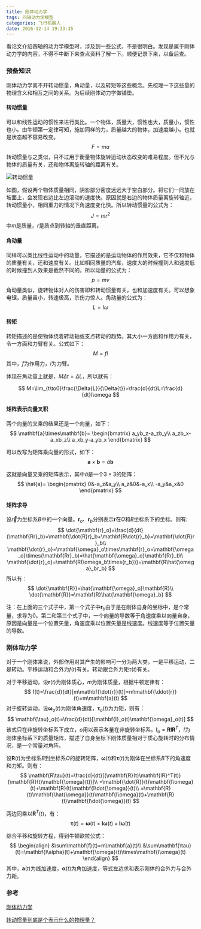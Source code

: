 ```yaml
---
title: 刚体动力学
tags: 四轴动力学模型
categories: 飞行机器人
date: 2016-12-14 19:33:35
---
```







看论文介绍四轴的动力学模型时，涉及到一些公式，不是很明白。发现是属于刚体动力学的内容，不得不中断下来查点资料了解一下。顺便记录下来，以备后查。



<!--more-->



### 预备知识



刚体动力学离不开转动惯量，角动量，以及转矩等这些概念。先梳理一下这些量的物理含义和相互之间的关系。为后续刚体动力学做铺垫。



#### 转动惯量



可以和线性运动的惯性来进行类比。一个物体，质量大，惯性也大，质量小，惯性也小。由牛顿第一定律可知，施加同样的力，质量越大的物体，加速度越小。也就是状态越不容易改变。
$$
F=ma
$$
转动惯量与之类似，只不过用于衡量物体旋转运动状态改变的难易程度。但不光与物体的质量有关，还和物体离旋转轴的距离有关。



 ![转动惯量](转动惯量.jpg)





如图，假设两个物体质量相同，阴影部分密度远远大于空白部分。将它们一同放在坡面上，会发现右边比左边滚动的速度快。原因就是右边的物体质量离旋转轴近，转动惯量小，相同重力的情况下角速度变化快。所以转动惯量的公式为：
$$
J=mr^2
$$
中$m$是质量，$r$是质点到转轴的垂直距离。





#### 角动量



同样可以类比线性运动中的动量，它描述的是运动物体的作用效果，它不仅和物体的质量有关，还和速度有关。比如相同质量的汽车，速度大的时候撞到人和速度低的时候撞到人效果是截然不同的。所以动量的公式为：
$$
p=mv
$$
角动量类似，旋转物体对人的伤害即和转动惯量有关，也和加速度有关。可以想象电锯，质量虽小，转速极高，杀伤力惊人。角动量的公式为：
$$
L=I\omega
$$


#### 转矩



转矩描述的是使物体绕着转动轴或支点转动的趋势。其大小一方面和作用力有关，令一方面和力臂有关。公式如下：
$$
M=fl
$$
其中，$f$为作用力，$l$为力臂。



体现在角动量上就是，$M\Delta{t}=\Delta{L}$，所以就有：


$$
M=\lim_{t\to0}\frac{\Delta{L}}{\Delta{t}}=\frac{d}{dt}L=\frac{d}{dt}I\omega
$$





#### 矩阵表示向量叉积



两个向量的叉乘的结果还是一个向量，如下：
$$
\mathbf{a}\times\mathbf{b}=
\begin{bmatrix}
a_yb_z-a_zb_y\\
a_zb_x-a_xb_z\\
a_xb_y-a_yb_x
\end{bmatrix}
$$


可以改写为矩阵乘向量的形式，如下：
$$
\mathbf{a}\times\mathbf{b}=\hat{a}\mathbf{b}
$$


这就是向量叉乘的矩阵表示，其中$\hat{a}$是一个$3\times3$的矩阵：
$$
\hat{a}=
\begin{pmatrix}
0&-a_z&a_y\\
a_z&0&-a_x\\
-a_y&a_x&0
\end{pmatrix}
$$


#### 矩阵求导



设$\vec{r}$为坐标系$B$中的一个向量。$\mathbf{r}_o$、$\mathbf{r}_b$分别表示$\mathbf{r}$在$O$和$B$坐标系下的坐标。则有:
$$
\dot{\mathbf{r}_o}=\frac{d}{dt}(\mathbf{Rr}_b)=\mathbf{\dot{R}r}_b+\mathbf{R\dot{r}_b}=\mathbf{\dot{R}r}_b\\
\mathbf{\dot{r}_o}=\mathbf{\omega}_o\times\mathbf{r}_o=\mathbf{\omega_o}\times(\mathbf{Rr}_b)=\hat{\mathbf{\omega}_o}\mathbf{Rr}_b\\
\mathbf{\dot{r}_o}=\mathbf{R(\omega_b\times{r_b})}=\mathbf{R\hat{\omega}_br_b}
$$
所以有：
$$
\dot{\mathbf{R}}=\hat{\mathbf{\omega}_o}\mathbf{R}\\
\dot{\mathbf{R}}=\mathbf{R}\hat{\mathbf{\omega}_b}
$$


注：在上面的三个式子中，第一个式子中$\mathbf{r}_b$由于是在刚体自身的坐标中，是个常量，求导为0。第二和第三个式子中，一个向量的导数等于角速度乘以向量自身，原因是向量是一个位置矢量，角速度乘以位置矢量是线速度。线速度等于位置矢量的导数。





### 刚体动力学



对于一个刚体来说，外部作用对其产生的影响可一分为两大类，一是平移运动，二是转动。平移运动和合外力$f(t)$有关。转动跟合外力矩$\tau(t)$有关。

对于平移运动，设$\mathbf{r}(t)$为刚体质心，$m$为刚体质量，根据牛顿定律有：
$$
f(t)=\frac{d}{dt}[m\mathbf{\dot{r}}(t)]=m\mathbf{\ddot{r}}(t)=m\mathbf{a}(t)
$$
对于旋转运动，设$\mathbf{\omega}_o(t)$为刚体角速度，$\mathbf{\tau}_o(t)$为力矩，则有：
$$
\mathbf{\tau}_o(t)=\frac{d}{dt}[\mathbf{I}_o(t)\mathbf{\omega}_o(t)]
$$
该式只在非旋转坐标系下成立，$o$用以表示各量在非旋转坐标系。$\mathbf{I}_o=\mathbf{RIR}^T$，$I$为刚体坐标系下的质量矩阵，描述了自身坐标下刚体质量相对于质心旋转时的分布情况，是一个常量对角阵。



设$\mathbf{R}(t)$为坐标系$B$到坐标系$O$的旋转矩阵，$\mathbf{\omega}(t)$和$\mathbf{\tau}(t)$为刚体在坐标系$B$下的角速度和力矩。则有：
$$
\mathbf{R\tau}(t)=\frac{d}{dt}[(\mathbf{R}(t)\mathbf{IR}^T(t))(\mathbf{R}(t)\mathbf{\omega}(t))]\\
=\mathbf{\dot{R}}(t)\mathbf{I\omega}(t)+\mathbf{R}(t)\mathbf{I\dot{\omega}}(t)\\
=\mathbf{R}(t)\mathbf{\hat{\omega}}(t)\mathbf{I\omega}(t)+\mathbf{R}(t)\mathbf{I\dot{\omega}}(t)
$$


两边同乘以$\mathbf{R}^T(t)$，有：
$$
\mathbf{\tau}(t)=\mathbf{\omega}(t)\times{\mathbf{I\omega}}(t)+\mathbf{I\dot{\omega}}(t)
$$


综合平移和旋转方程，得到牛顿欧拉公式：
$$
\begin{align}
&\sum\mathbf{f}(t)=m\mathbf{a}(t)\\
&\sum\mathbf{\tau}(t)=\mathbf{I\alpha}(t)+\mathbf{\omega}(t)\times\mathbf{I\omega}(t)
\end{align}
$$
其中，$\mathbf{a}(t)$为线加速度，$\mathbf{\alpha}(t)$为角加速度，等式左边求和表示刚体的合外力与合外力距。






### 参考



[刚体动力学](http://files.cnblogs.com/files/ArenAK/%E5%88%9A%E4%BD%93%E5%8A%A8%E5%8A%9B%E5%AD%A6.pdf)

[转动惯量到底是个表示什么的物理量？](https://www.zhihu.com/question/24218339)

